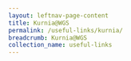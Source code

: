 ```yaml
---
layout: leftnav-page-content
title: Kurnia@WGS
permalink: /useful-links/kurnia/
breadcrumb: Kurnia@WGS
collection_name: useful-links
---
```

